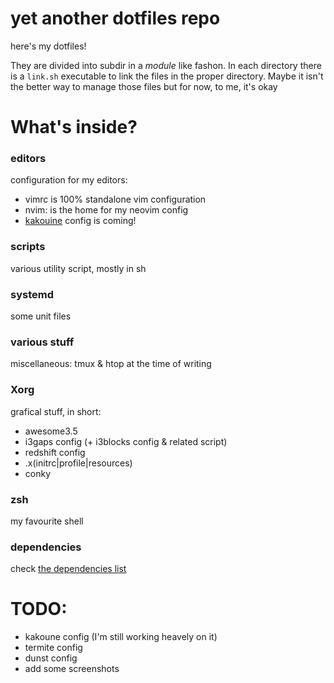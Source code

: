 # yet another dotfiles repo

here's my dotfiles!

They are divided into subdir in a *module* like fashon. In each
directory there is a `link.sh` executable to link the files in the
proper directory. Maybe it isn't the better way to manage those files
but for now, to me, it's okay

# What's inside?

### editors

configuration for my editors: 

 - vimrc is 100% standalone vim configuration
 - nvim: is the home for my neovim config
 - [kakouine](https://github.com/mawww/kakoune) config is coming! 

### scripts

various utility script, mostly in sh

### systemd

some unit files

### various stuff

miscellaneous: tmux & htop at the time of writing

### Xorg

grafical stuff, in short:

- awesome3.5
- i3gaps config (+ i3blocks config & related script)
- redshift config
- .x(initrc|profile|resources)
- conky

### zsh

my favourite shell

### dependencies

check [the dependencies list](dependencies.md)

# TODO:

- kakoune config (I'm still working heavely on it)
- termite config
- dunst config
- add some screenshots

